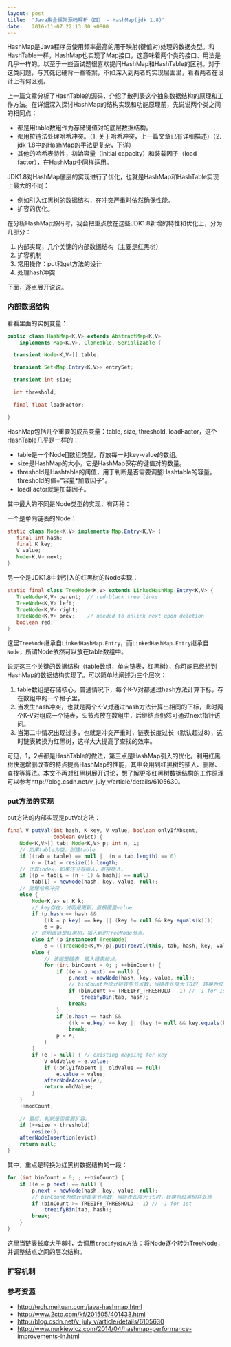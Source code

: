 ```yaml
---
layout: post
title:  "Java集合框架源码解析（四） - HashMap(jdk 1.8)"
date:   2016-11-07 22:13:00 +0800
---
```


HashMap是Java程序员使用频率最高的用于映射(键值对)处理的数据类型。和HashTable一样，HashMap也实现了Map接口，这意味着两个类的接口、用法是几乎一样的。以至于一些面试题很喜欢提问HashMap和HashTable的区别。对于这类问题，与其死记硬背一些答案，不如深入到两者的实现层面里，看看两者在设计上有何区别。

上一篇文章分析了HashTable的源码，介绍了散列表这个抽象数据结构的原理和工作方法。在详细深入探讨HashMap的结构实现和功能原理前，先说说两个类之间的相同点：

- 都是用table数组作为存储键值对的底层数据结构。
- 都用拉链法处理哈希冲突。（1. 关于哈希冲突，上一篇文章已有详细描述）（2. jdk 1.8中的HashMap的手法更复杂，下详）
- 其他的哈希表特性，初始容量（initial capacity）和装载因子（load factor），在HashMap中同样适用。

JDK1.8对HashMap底层的实现进行了优化，也就是HashMap和HashTable实现上最大的不同：

- 例如引入红黑树的数据结构，在冲突严重时依然确保性能。
- 扩容的优化。

在分析HashMap源码时，我会把重点放在这些JDK1.8新增的特性和优化上，分为几部分：

1. 内部实现，几个关键的内部数据结构（主要是红黑树）
2. 扩容机制
3. 常用操作：put和get方法的设计
4. 处理hash冲突

下面，逐点展开说说。

### 内部数据结构

看看里面的实例变量：

~~~ java
public class HashMap<K,V> extends AbstractMap<K,V>
    implements Map<K,V>, Cloneable, Serializable {

  transient Node<K,V>[] table;

  transient Set<Map.Entry<K,V>> entrySet;

  transient int size;

  int threshold;

  final float loadFactor;

}
~~~

HashMap包括几个重要的成员变量：table, size, threshold, loadFactor，这个HashTable几乎是一样的：
- table是一个Node[]数组类型，存放每一对key-value的数组。
- size是HashMap的大小，它是HashMap保存的键值对的数量。
- threshold是Hashtable的阈值，用于判断是否需要调整Hashtable的容量。threshold的值="容量*加载因子"。
- loadFactor就是加载因子。

其中最大的不同是Node类型的实现，有两种：

一个是单向链表的Node：

~~~ java
static class Node<K,V> implements Map.Entry<K,V> {
   final int hash;
   final K key;
   V value;
   Node<K,V> next;
}
~~~

另一个是JDK1.8中新引入的红黑树的Node实现：

~~~ java
static final class TreeNode<K,V> extends LinkedHashMap.Entry<K,V> {
   TreeNode<K,V> parent;  // red-black tree links
   TreeNode<K,V> left;
   TreeNode<K,V> right;
   TreeNode<K,V> prev;    // needed to unlink next upon deletion
   boolean red;
}
~~~

这里`TreeNode`继承自`LinkedHashMap.Entry`，而`LinkedHashMap.Entry`继承自`Node`，所谓Node依然可以放在table数组中。

说完这三个关键的数据结构（table数组，单向链表，红黑树），你可能已经想到HashMap的数据结构实现了。可以简单地阐述为三个层次：

1. table数组是存储核心，普通情况下，每个K-V对都通过hash方法计算下标，存在数组中的一个格子里。
2. 当发生hash冲突，也就是两个K-V对通过hash方法计算出相同的下标，此时两个K-V对组成一个链表，头节点放在数组中，后继结点仍然可通过next指针访问。
3. 当第二中情况出现过多，也就是冲突严重时，链表长度过长（默认超过8），这时链表转换为红黑树，这样大大提高了查找的效率。

可见，1，2点都是HashTable的做法，第三点是HashMap引入的优化。利用红黑树快速增删改查的特点提高HashMap的性能，其中会用到红黑树的插入、删除、查找等算法。本文不再对红黑树展开讨论，想了解更多红黑树数据结构的工作原理可以参考http://blog.csdn.net/v_july_v/article/details/6105630。

### put方法的实现

put方法的内部实现是putVal方法：

~~~ java
final V putVal(int hash, K key, V value, boolean onlyIfAbsent,
               boolean evict) {
    Node<K,V>[] tab; Node<K,V> p; int n, i;
    // 如果table为空，创建table
    if ((tab = table) == null || (n = tab.length) == 0)
        n = (tab = resize()).length;
    // 计算index，如果还没有插入，直接插入。
    if ((p = tab[i = (n - 1) & hash]) == null)
        tab[i] = newNode(hash, key, value, null);
    // 处理哈希冲突
    else {
        Node<K,V> e; K k;
        // key存在，说明是更新，直接覆盖value
        if (p.hash == hash &&
            ((k = p.key) == key || (key != null && key.equals(k))))
            e = p;
        // 说明该链是红黑树，插入新的TreeNode节点。
        else if (p instanceof TreeNode)
            e = ((TreeNode<K,V>)p).putTreeVal(this, tab, hash, key, value);
        else {
            // 该链是链表，插入链表结点。
            for (int binCount = 0; ; ++binCount) {
                if ((e = p.next) == null) {
                    p.next = newNode(hash, key, value, null);
                    // binCount为统计链表里节点数，当链表长度大于8时，转换为红黑树并处理
                    if (binCount >= TREEIFY_THRESHOLD - 1) // -1 for 1st
                        treeifyBin(tab, hash);
                    break;
                }
                if (e.hash == hash &&
                    ((k = e.key) == key || (key != null && key.equals(k))))
                    break;
                p = e;
            }
        }
        if (e != null) { // existing mapping for key
            V oldValue = e.value;
            if (!onlyIfAbsent || oldValue == null)
                e.value = value;
            afterNodeAccess(e);
            return oldValue;
        }
    }
    ++modCount;

    // 最后，判断是否需要扩容。
    if (++size > threshold)
        resize();
    afterNodeInsertion(evict);
    return null;
}

~~~

其中，重点是转换为红黑树数据结构的一段：

~~~ java
for (int binCount = 0; ; ++binCount) {
    if ((e = p.next) == null) {
        p.next = newNode(hash, key, value, null);
        // binCount为统计链表里节点数，当链表长度大于8时，转换为红黑树并处理
        if (binCount >= TREEIFY_THRESHOLD - 1) // -1 for 1st
            treeifyBin(tab, hash);
        break;
    }
}
~~~

这里当链表长度大于8时，会调用`treeifyBin`方法：将Node逐个转为TreeNode，并调整结点之间的层次结构。

### 扩容机制



### 参考资源

- http://tech.meituan.com/java-hashmap.html
- http://www.2cto.com/kf/201505/401433.html
- http://blog.csdn.net/v_july_v/article/details/6105630
- http://www.nurkiewicz.com/2014/04/hashmap-performance-improvements-in.html
